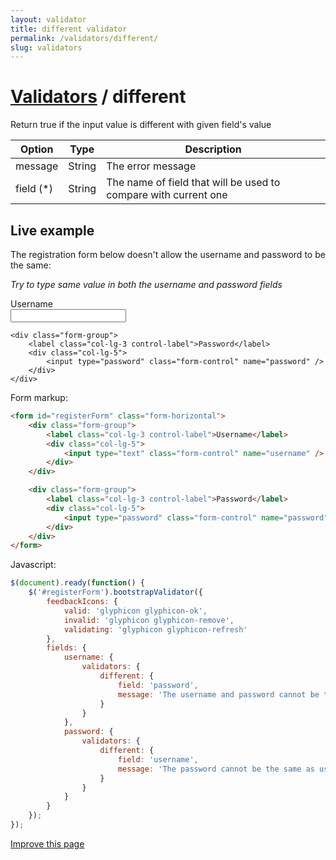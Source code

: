 ```yaml
---
layout: validator
title: different validator
permalink: /validators/different/
slug: validators
---
```


# <a href="/validators/">Validators</a> / different

Return true if the input value is different with given field's value

Option    | Type   | Description
----------|--------|------------
message   | String | The error message
field (*) | String | The name of field that will be used to compare with current one

## Live example

The registration form below doesn't allow the username and password to be the same:

_Try to type same value in both the username and password fields_

<form id="registerForm" class="form-horizontal">
    <div class="form-group">
        <label class="col-lg-3 control-label">Username</label>
        <div class="col-lg-5">
            <input type="text" class="form-control" name="username" />
        </div>
    </div>

    <div class="form-group">
        <label class="col-lg-3 control-label">Password</label>
        <div class="col-lg-5">
            <input type="password" class="form-control" name="password" />
        </div>
    </div>
</form>

Form markup:

```html
<form id="registerForm" class="form-horizontal">
    <div class="form-group">
        <label class="col-lg-3 control-label">Username</label>
        <div class="col-lg-5">
            <input type="text" class="form-control" name="username" />
        </div>
    </div>

    <div class="form-group">
        <label class="col-lg-3 control-label">Password</label>
        <div class="col-lg-5">
            <input type="password" class="form-control" name="password" />
        </div>
    </div>
</form>
```

Javascript:

```javascript
$(document).ready(function() {
    $('#registerForm').bootstrapValidator({
        feedbackIcons: {
            valid: 'glyphicon glyphicon-ok',
            invalid: 'glyphicon glyphicon-remove',
            validating: 'glyphicon glyphicon-refresh'
        },
        fields: {
            username: {
                validators: {
                    different: {
                        field: 'password',
                        message: 'The username and password cannot be the same as each other'
                    }
                }
            },
            password: {
                validators: {
                    different: {
                        field: 'username',
                        message: 'The password cannot be the same as username'
                    }
                }
            }
        }
    });
});
```

<a href="https://github.com/nghuuphuoc/bootstrapvalidator/edit/gh-pages/validators/different.md" class="btn btn-info">Improve this page</a>

<script>
$(document).ready(function() {
    $('#registerForm').bootstrapValidator({
        feedbackIcons: {
            valid: 'glyphicon glyphicon-ok',
            invalid: 'glyphicon glyphicon-remove',
            validating: 'glyphicon glyphicon-refresh'
        },
        fields: {
            username: {
                validators: {
                    different: {
                        field: 'password',
                        message: 'The username and password cannot be the same as each other'
                    }
                }
            },
            password: {
                validators: {
                    different: {
                        field: 'username',
                        message: 'The password cannot be the same as username'
                    }
                }
            }
        }
    });
});
</script>